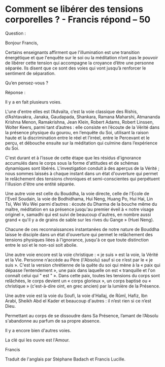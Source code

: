 # Comment se libérer des tensions corporelles ? - Francis répond – 50

Question : 

Bonjour Francis, 

Certains enseignants affirment que l'illumination est une transition énergétique et que l'enquête sur le soi ou la méditation n’ont pas le pouvoir de libérer cette tension qui accompagne la croyance d’être une personne séparée. Ils disent que ce sont des voies qui vont jusqu’à renforcer le sentiment de séparation. 

Qu’en pensez-vous ? 

Réponse : 

Il y a en fait plusieurs voies. 

L'une d'entre elles est l’Advaïta, c’est la voie classique des Rishis, d’Ashtavakra, Janaka, Gaudapada, Shankara, Ramana Maharshi, Atmananda Krishna Menon, Ramakrishna, Jean Klein, Robert Adams, Robert Linssen, Wolter Keers, parmi tant d’autres : elle consiste en l’écoute de la Vérité dans la présence physique du gourou, en l’enquête du Soi, utilisant la raison haute et la discrimination entre le réel et l’irréel, entre le Percevant et le perçu, et débouche ensuite sur la méditation qui culmine dans l’expérience du Soi. 

C'est durant et à l’issue de cette étape que les résidus d'ignorance accumulés dans le corps sous la forme d'attitudes et de schémas dynamiques sont libérés. L'investigation conduit à des aperçus de la Vérité ; nous sommes laissés à chaque instant dans un état d'ouverture qui permet le relâchement des tensions chroniques et semi-conscientes qui perpétuent l'illusion d'être une entité séparée. 

Une autre voie est celle du Bouddha, la voie directe, celle de l'Ecole de l'Eveil Soudain, la voie de Bodhidhama, Hui Neng, Huang Po, Hui Hai, Lin Tsi, Wei Wu Wei parmi d’autres : écoute du Dharma de la bouche même du maître, méditation en sa présence jusqu'au premier éveil à « notre visage originel », samadhi qui est suivi de beaucoup d'autres, en nombre aussi grand « qu'il y a de grains de sable sur les rives du Gange » (Huei Neng). 

Chacune de ces reconnaissances instantanées de notre nature de Bouddha laisse le disciple dans un état d'ouverture qui permet le relâchement des tensions physiques liées à l'ignorance, jusqu'à ce que toute distinction entre le soi et le non-soi soit abolie. 

Une autre voie encore est la voie christique : « je suis » est la voie, la Vérité et la Vie. Personne n’accède au Père (l'Absolu) sauf si ce n’est par le « je suis ». C'est la version chrétienne de la quête du soi qui mène à la « paix qui dépasse l’entendement », une paix dans laquelle on est « tranquille et l'on connaît celui qui " est " ». Dans cette paix, toutes les tensions du corps sont relâchées, le corps devient un « corps glorieux », un corps baptisé ou « christique » (c'est-à-dire oint, en grec ancien) par la lumière de la Présence. 

Une autre voie est la voie du Soufi, la voie d'Hallaj, de Rûmî, Hafiz, Ibn Arabi, Sheikh Abd el Kader et beaucoup d'autres : il n’est rien si ce n’est Dieu. 

Permettant au corps de se dissoudre dans Sa Présence, l’amant de l’Absolu s'abandonne au parfum de sa propre absence. 

Il y a encore bien d'autres voies. 

La clé qui les ouvre est l'Amour. 

Francis 

Traduit de l'anglais par Stéphane Badach et Francis Lucille. 

